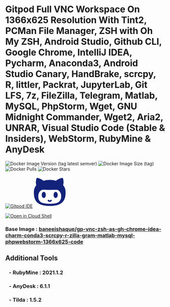 # Gitpod Full VNC Workspace On 1366x625 Resolution With Tint2, PCMan File Manager, ZSH with Oh My ZSH, Android Studio, Github CLI, Google Chrome, IntelliJ IDEA, Pycharm, Anaconda3, Android Studio Canary, HandBrake, scrcpy, R, littler, Packrat, JupyterLab, Git LFS, 7z, FileZilla, Telegram, Matlab, MySQL, PhpStorm, Wget, GNU Midnight Commander, Wget2, Aria2, UNRAR, Visual Studio Code (Stable & Insiders), WebStorm, RubyMine & AnyDesk

![Docker Image Version (tag latest semver)](https://img.shields.io/docker/v/baneeishaque/gp-vnc-zsh-as-gh-chrome-idea-charm-conda3-mine-r-zilla-gram-matlab-mysql-phpwebstorm-1366x625-code/latest)
![Docker Image Size (tag)](https://img.shields.io/docker/image-size/baneeishaque/gp-vnc-zsh-as-gh-chrome-idea-charm-conda3-mine-r-zilla-gram-matlab-mysql-phpwebstorm-1366x625-code/latest)
![Docker Pulls](https://img.shields.io/docker/pulls/baneeishaque/gp-vnc-zsh-as-gh-chrome-idea-charm-conda3-mine-r-zilla-gram-matlab-mysql-phpwebstorm-1366x625-code)
![Docker Stars](https://img.shields.io/docker/stars/baneeishaque/gp-vnc-zsh-as-gh-chrome-idea-charm-conda3-mine-r-zilla-gram-matlab-mysql-phpwebstorm-1366x625-code)

<a href="https://gitpod.io/#https://github.com/Baneeishaque/gp-vnc-zsh-as-gh-chrome-idea-charm-conda3-mine-r-zilla-gram-matlab-mysql-phpwebstorm-1366x625-code"><img src="https://icons-for-free.com/iconfiles/png/512/gitpod-1324440164066425542.png" alt="Gitpod IDE" width="100" height="100"></a>
<a href="https://github1s.com/Baneeishaque/gp-vnc-zsh-as-gh-chrome-idea-charm-conda3-mine-r-zilla-gram-matlab-mysql-phpwebstorm-1366x625-code"><img src="https://raw.githubusercontent.com/conwnet/github1s/master/resources/images/logo.svg" alt="Github1s Editor" width="100" height="100"></a>

[![Open in Cloud Shell](https://gstatic.com/cloudssh/images/open-btn.svg)](https://ssh.cloud.google.com/cloudshell/editor?cloudshell_git_repo=https://github.com/Baneeishaque/gp-vnc-zsh-as-gh-chrome-idea-charm-conda3-mine-r-zilla-gram-matlab-mysql-phpwebstorm-1366x625-code)

### Base Image : [baneeishaque/gp-vnc-zsh-as-gh-chrome-idea-charm-conda3-scrcpy-r-zilla-gram-matlab-mysql-phpwebstorm-1366x625-code](https://hub.docker.com/repository/docker/baneeishaque/gp-vnc-zsh-as-gh-chrome-idea-charm-conda3-scrcpy-r-zilla-gram-matlab-mysql-phpwebstorm-1366x625-code)  

## Additional Tools
### &nbsp;&nbsp; - RubyMine : 2021.1.2
### &nbsp;&nbsp; - AnyDesk : 6.1.1
### &nbsp;&nbsp; - Tilda : 1.5.2

[//]: # "[![Gitpod ready-to-code](https://img.shields.io/badge/Gitpod-ready--to--code-blue?logo=gitpod)](https://gitpod.io/#https://github.com/Baneeishaque/gp-vnc-zsh-as-gh-chrome-idea-charm-conda3-mine-r-zilla-gram-matlab-mysql-phpwebstorm-1366x625-code)"
